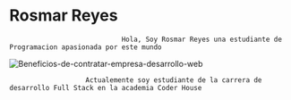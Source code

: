 # Rosmar Reyes     

                                Hola, Soy Rosmar Reyes una estudiante de Programacion apasionada por este mundo 
![Beneficios-de-contratar-empresa-desarrollo-web](https://user-images.githubusercontent.com/96752409/166172582-6275d1b3-84d6-4af3-9ed2-557e1ec6f03b.jpg) 

                       Actualemente soy estudiante de la carrera de desarrollo Full Stack en la academia Coder House
